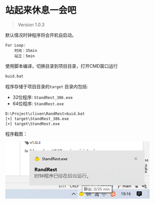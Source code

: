 # 站起来休息一会吧

> Version 1.0.3

默认情况时钟程序将会开机自启动。

```
For Loop:
    时间：35min
    站立：5min
```


使用脚本编译，切换目录到项目目录，打开CMD窗口运行

```cmd
buid.bat
```

程序存储于项目目录的`target` 目录内包括:

- 32位程序: `StandRest_386.exe`
- 64位程序: `StandRest.exe`

```
D:\Project\cliven\RandRest>buid.bat
[+] target\StandRest_386.exe
[+] target\StandRest.exe
```

程序截图：

![程序截图](doc/img.png)
